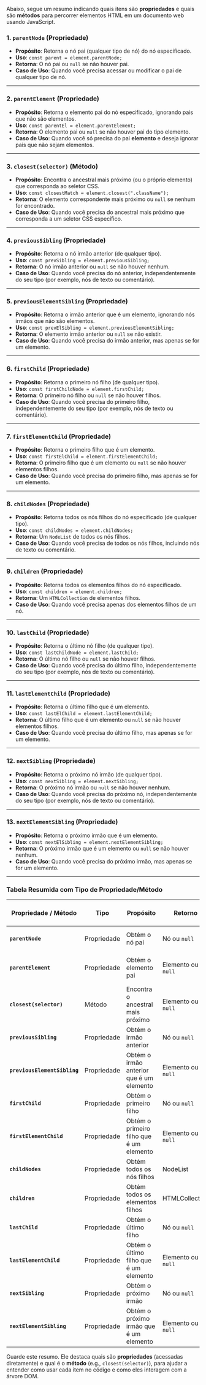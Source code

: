 Abaixo, segue um resumo indicando quais itens são **propriedades** e quais são **métodos** para percorrer elementos HTML em um documento web usando JavaScript.

### 1. **`parentNode`** (Propriedade)
   - **Propósito**: Retorna o nó pai (qualquer tipo de nó) do nó especificado.
   - **Uso**: `const parent = element.parentNode;`
   - **Retorna**: O nó pai ou `null` se não houver pai.
   - **Caso de Uso**: Quando você precisa acessar ou modificar o pai de qualquer tipo de nó.

---

### 2. **`parentElement`** (Propriedade)
   - **Propósito**: Retorna o elemento pai do nó especificado, ignorando pais que não são elementos.
   - **Uso**: `const parentEl = element.parentElement;`
   - **Retorna**: O elemento pai ou `null` se não houver pai do tipo elemento.
   - **Caso de Uso**: Quando você só precisa do pai **elemento** e deseja ignorar pais que não sejam elementos.

---

### 3. **`closest(selector)`** (Método)
   - **Propósito**: Encontra o ancestral mais próximo (ou o próprio elemento) que corresponda ao seletor CSS.
   - **Uso**: `const closestMatch = element.closest(".className");`
   - **Retorna**: O elemento correspondente mais próximo ou `null` se nenhum for encontrado.
   - **Caso de Uso**: Quando você precisa do ancestral mais próximo que corresponda a um seletor CSS específico.

---

### 4. **`previousSibling`** (Propriedade)
   - **Propósito**: Retorna o nó irmão anterior (de qualquer tipo).
   - **Uso**: `const prevSibling = element.previousSibling;`
   - **Retorna**: O nó irmão anterior ou `null` se não houver nenhum.
   - **Caso de Uso**: Quando você precisa do nó anterior, independentemente do seu tipo (por exemplo, nós de texto ou comentário).

---

### 5. **`previousElementSibling`** (Propriedade)
   - **Propósito**: Retorna o irmão anterior que é um elemento, ignorando nós irmãos que não são elementos.
   - **Uso**: `const prevElSibling = element.previousElementSibling;`
   - **Retorna**: O elemento irmão anterior ou `null` se não existir.
   - **Caso de Uso**: Quando você precisa do irmão anterior, mas apenas se for um elemento.

---

### 6. **`firstChild`** (Propriedade)
   - **Propósito**: Retorna o primeiro nó filho (de qualquer tipo).
   - **Uso**: `const firstChildNode = element.firstChild;`
   - **Retorna**: O primeiro nó filho ou `null` se não houver filhos.
   - **Caso de Uso**: Quando você precisa do primeiro filho, independentemente do seu tipo (por exemplo, nós de texto ou comentário).

---

### 7. **`firstElementChild`** (Propriedade)
   - **Propósito**: Retorna o primeiro filho que é um elemento.
   - **Uso**: `const firstElChild = element.firstElementChild;`
   - **Retorna**: O primeiro filho que é um elemento ou `null` se não houver elementos filhos.
   - **Caso de Uso**: Quando você precisa do primeiro filho, mas apenas se for um elemento.

---

### 8. **`childNodes`** (Propriedade)
   - **Propósito**: Retorna todos os nós filhos do nó especificado (de qualquer tipo).
   - **Uso**: `const childNodes = element.childNodes;`
   - **Retorna**: Um `NodeList` de todos os nós filhos.
   - **Caso de Uso**: Quando você precisa de todos os nós filhos, incluindo nós de texto ou comentário.

---

### 9. **`children`** (Propriedade)
   - **Propósito**: Retorna todos os elementos filhos do nó especificado.
   - **Uso**: `const children = element.children;`
   - **Retorna**: Um `HTMLCollection` de elementos filhos.
   - **Caso de Uso**: Quando você precisa apenas dos elementos filhos de um nó.

---

### 10. **`lastChild`** (Propriedade)
   - **Propósito**: Retorna o último nó filho (de qualquer tipo).
   - **Uso**: `const lastChildNode = element.lastChild;`
   - **Retorna**: O último nó filho ou `null` se não houver filhos.
   - **Caso de Uso**: Quando você precisa do último filho, independentemente do seu tipo (por exemplo, nós de texto ou comentário).

---

### 11. **`lastElementChild`** (Propriedade)
   - **Propósito**: Retorna o último filho que é um elemento.
   - **Uso**: `const lastElChild = element.lastElementChild;`
   - **Retorna**: O último filho que é um elemento ou `null` se não houver elementos filhos.
   - **Caso de Uso**: Quando você precisa do último filho, mas apenas se for um elemento.

---

### 12. **`nextSibling`** (Propriedade)
   - **Propósito**: Retorna o próximo nó irmão (de qualquer tipo).
   - **Uso**: `const nextSibling = element.nextSibling;`
   - **Retorna**: O próximo nó irmão ou `null` se não houver nenhum.
   - **Caso de Uso**: Quando você precisa do próximo nó, independentemente do seu tipo (por exemplo, nós de texto ou comentário).

---

### 13. **`nextElementSibling`** (Propriedade)
   - **Propósito**: Retorna o próximo irmão que é um elemento.
   - **Uso**: `const nextElSibling = element.nextElementSibling;`
   - **Retorna**: O próximo irmão que é um elemento ou `null` se não houver nenhum.
   - **Caso de Uso**: Quando você precisa do próximo irmão, mas apenas se for um elemento.

---

### Tabela Resumida com Tipo de Propriedade/Método

| Propriedade / Método       | Tipo       | Propósito                                 | Retorno               | Tipo de Nó Incluído              |
|----------------------------|------------|-------------------------------------------|-----------------------|----------------------------------|
| **`parentNode`**           | Propriedade| Obtém o nó pai                            | Nó ou `null`          | Qualquer tipo de nó              |
| **`parentElement`**        | Propriedade| Obtém o elemento pai                      | Elemento ou `null`    | Apenas nós do tipo elemento      |
| **`closest(selector)`**    | Método     | Encontra o ancestral mais próximo         | Elemento ou `null`    | Apenas nós do tipo elemento      |
| **`previousSibling`**      | Propriedade| Obtém o irmão anterior                    | Nó ou `null`          | Qualquer tipo de nó              |
| **`previousElementSibling`** | Propriedade | Obtém o irmão anterior que é um elemento | Elemento ou `null`    | Apenas nós do tipo elemento      |
| **`firstChild`**           | Propriedade| Obtém o primeiro filho                    | Nó ou `null`          | Qualquer tipo de nó              |
| **`firstElementChild`**    | Propriedade| Obtém o primeiro filho que é um elemento  | Elemento ou `null`    | Apenas nós do tipo elemento      |
| **`childNodes`**           | Propriedade| Obtém todos os nós filhos                 | NodeList              | Qualquer tipo de nó              |
| **`children`**             | Propriedade| Obtém todos os elementos filhos           | HTMLCollection        | Apenas nós do tipo elemento      |
| **`lastChild`**            | Propriedade| Obtém o último filho                      | Nó ou `null`          | Qualquer tipo de nó              |
| **`lastElementChild`**     | Propriedade| Obtém o último filho que é um elemento    | Elemento ou `null`    | Apenas nós do tipo elemento      |
| **`nextSibling`**          | Propriedade| Obtém o próximo irmão                     | Nó ou `null`          | Qualquer tipo de nó              |
| **`nextElementSibling`**   | Propriedade| Obtém o próximo irmão que é um elemento   | Elemento ou `null`    | Apenas nós do tipo elemento      |

Guarde este resumo. Ele destaca quais são **propriedades** (acessadas diretamente) e qual é o **método** (e.g.,
`closest(selector)`), para ajudar a entender como usar cada item no código e como eles interagem com a árvore DOM.